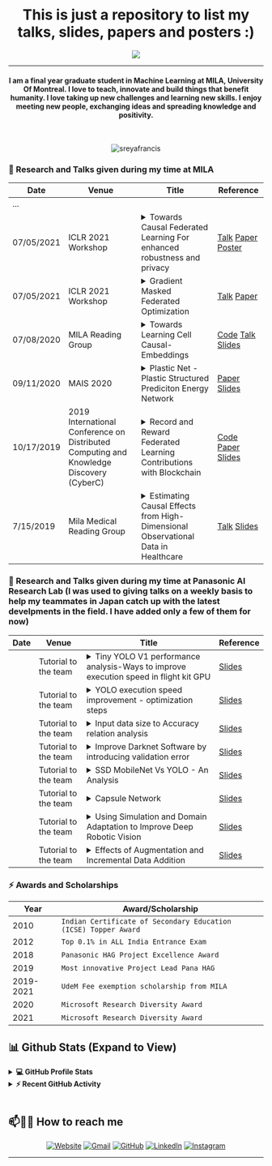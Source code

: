 


<h1 align="center"> This is just a repository to list my talks, slides, papers and posters  :) </h1>
<p align="center">
  <a href="https://github.com/DenverCoder1/readme-typing-svg"><img src="https://readme-typing-svg.herokuapp.com?lines=Federated+Learning;Causal+Machine+Learning;MedicalAI%20|%20Blockchain%20|%20NLP%20;Project%20Management;Always%20learning%20new%20things&center=true&width=500&height=50"></a>
</p>
<hr/>
<h4 align="center"> I am a final year graduate student in Machine Learning at MILA, University Of Montreal. I love to teach, innovate and build things that benefit humanity. I love taking up new challenges and learning new skills. I enjoy meeting new people, exchanging ideas and spreading knowledge and positivity.</h4>
<br>
<p align="center"> <img src="https://komarev.com/ghpvc/?username=sreyafrancis&label=Profile%20views&color=0e75b6&style=plastic" alt="sreyafrancis" /> </p>




### 📕 Research and Talks given during my time at MILA

| Date | Venue | Title | Reference |
|---|--|--|----|
| ... | | | |
|07/05/2021|ICLR 2021 Workshop|<details><summary>Towards Causal Federated Learning For enhanced robustness and privacy </summary><p>Federated Learning is an emerging privacy-preserving distributed machine learning approach to building a shared model by performing distributed training locally on participating devices (clients) and aggregating the local models into a global one. As this approach prevents data collection and aggregation, it helps in reducing associated privacy risks to a great extent. However, the data samples across all participating clients are usually not independent and identically distributed (non-iid), and Out of Distribution(OOD) generalization for the learned models can be poor. Besides this challenge, federated learning also remains vulnerable to various attacks on security wherein a few malicious participating entities work towards inserting backdoors, degrading the generated aggregated model as well as inferring the data owned by participating entities. In this paper, we propose an approach for learning invariant (causal) features common to all participating clients in a federated learning setup and analyze empirically how it enhances the Out of Distribution (OOD) accuracy as well as the privacy of the final learned model.</p></details> | [Talk](https://slideslive.com/38955533/towards-causal-federated-learning-for-enhanced-robustness-and-privacy?ref=speaker-22937-latest) [Paper](https://arxiv.org/pdf/2104.06557.pdf) [Poster](https://github.com/francissre/francissre/blob/main/MILA/WorkshopPoster%20(1).pdf)|
|07/05/2021|ICLR 2021 Workshop|<details><summary>Gradient Masked Federated Optimization</summary><p>Federated Averaging (FedAVG) has become the most popular federated learning algorithm due to its simplicity and low communication overhead. We use simple examples to show that FedAVG has the tendency to sew together the optima across the participating clients. These sewed optima exhibit poor generalization when used on a new client with new data distribution. Inspired by the invariance principles in (Arjovsky et al., 2019; Parascandolo et al., 2020), we focus on learning a model that is locally optimal across the different clients simultaneously. We propose a modification to FedAVG algorithm to include masked gradients (AND-mask from (Parascandolo et al., 2020)) across the clients and uses them to carry out an additional server model update. We show that this algorithm achieves better accuracy (out-of-distribution) than FedAVG, especially when the data is non-identically distributed across clients.</p></details> | [Talk](https://iclr.cc/virtual/2021/workshop/2148) [Paper](https://arxiv.org/pdf/2104.10322.pdf)| [Poster](https://github.com/francissre/francissre/blob/main/MILA/41_poster-converted.pdf)|
|07/08/2020| MILA Reading Group |<details><summary>Towards Learning Cell Causal-Embeddings</summary><p> We want to take advantage of the different environments (growth conditions, cell lines) present in gene expression datasets to get a better insight into the actual mechanisms that happen inside the cell. We would like to avoid relying on any explicit prior knowledge such as pathways that are always incomplete.We propose a multi-environment training procedure that aims at learning cell embeddings which are disentangled from the drug effect point of view. Our model is similar to a Conditional VAE along with an attention mechanism that can sparsely modify the prior distribution in latent space based on the environment.</p></details>|[Code](https://github.com/Bertinus/causal_cell_embedding) [Talk](https://github.com/ieee8023/medical-reading-group) [Slides](https://github.com/francissre/francissre/blob/main/MILA/CausalCEmb_Presentation.pdf) |
|09/11/2020| MAIS 2020 |<details><summary>Plastic Net - Plastic Structured Prediciton Energy Network</summary><p> No current algorithm or network can learn all the possible shapes in a scene. In this project, we take on the task of explicit representation by predicting the configuration of a graph of features with an energy network.  Using both the information encoded in the vertices and edges of the graph of simple geometric features, we find what shapes arise in a point cloud.  We've decided to work on point cloud as it the most difficult setting, and most methods in it can be generalized to one with more information.  Unlike images, semantic learning on 3D point clouds using a deep network is challenging due to the natural way data is unstructured. Hence we aim to do graph partitioning with the goal of finding the lowest cost unions, but where the result of alterations is unknown unless we compute the energy.   But also with the possibility of edge additions.  In a sense like a flow of mixed elements: if we let a node flow into a set, that element may "react" to increase or dampen the energy.   Finally, we want unsupervised learning as most use cases have no ground truth; we simply want the best solution. We hope the network architecture presented here will the reader's interest as much it did ours.</p></details>| [Paper](https://github.com/sreyafrancis/PlasticNet/blob/master/Project_Report.pdf) [Slides](https://github.com/sreyafrancis/PlasticNet/blob/master/PlasticNet_ppt.pptx) |
|10/17/2019|2019 International Conference on Distributed Computing and Knowledge Discovery (CyberC)|<details><summary>Record and Reward Federated Learning Contributions with Blockchain</summary><p>Although Federated Learning allows for participants to contribute their local data without it being revealed, it faces issues in data security and in accurately paying participants for quality data contributions. In this paper, we propose an EOS Blockchain design and workflow to establish data security, a novel validation error based metric upon which we qualify gradient uploads for payment, and implement a small example of our blockchain Federated Learning model to analyze its performance.</p></details> | [Code](https://github.com/sreyafrancis/BlockchainForFederatedLearning) [Paper](https://ieeexplore.ieee.org/abstract/document/8945913) [Slides](https://github.com/sreyafrancis/BlockchainForFederatedLearning/blob/master/IFT6055_Blockchain%2BFL/BlockchainForFederatedLearning.pdf)|
| 7/15/2019| Mila Medical Reading Group |  <details><summary> Estimating Causal Effects from High-Dimensional Observational Data in Healthcare </summary><p>Everyone wants to make better decisions. The impact of a decision on an outcome of interest is called a causal effect, and is traditionally estimated by performing randomized experiments. However, large data sources such as electronic medical records present opportunities to study causal effects of interventions that are difficult to evaluate through experiments. One example is the management of septic patients in the ICU. This typically involves performing several interventions in sequence, the choice of one depending on the outcome of others. Successfully evaluating the effect of these choices depends on strong assumptions, such as having adjusted for all confounding variables. While many argue that having high-dimensional data increases the likelihood of this assumption being true, it also introduces new challenges: the more variables we use for estimating effects, the less likely that patients who received different treatments are similar in all of them. In this talk, we will discuss causal effect estimation and treatment group overlap. We will also discuss the potential outcomes framework, classical methods for estimating causal effects, as well as new ones, tailored for working with large datasets.</p></details> | [Talk](https://github.com/ieee8023/medical-reading-group) [Slides](https://github.com/ieee8023/medical-reading-group/blob/master/slides/SreyaFrancis-CausalEffectEstimationInHealthcare.pdf) |

### 📕 Research and Talks given during my time at Panasonic AI Research Lab (I was used to giving talks on a weekly basis to help my teammates in Japan catch up with the latest develpments in the field. I have added only a few of them for now)

| Date | Venue | Title | Reference |
|---|--|--|----|
|  |Tutorial to the team|<details><summary>Tiny YOLO V1 performance analysis-Ways to improve execution speed in flight kit GPU  </summary><p>Analysis of ways to reduce execution speed of Tiny YOLO V1 in flightkit GPU with an in depth PrecisionLoss comparison of Tiny YOLO V1 32 to that of 16Bit.</p></details>|[Slides](https://github.com/francissre/francissre/blob/main/Panasonic/20171113_32Vs16Bit_PrecisionLoss_comparison.pdf) |
|  |Tutorial to the team|<details><summary>YOLO execution speed improvement - optimization steps</summary><p>YOLO execution speed improvement - optimization steps as well as issues faced  </p></details> |[Slides](https://github.com/francissre/francissre/blob/main/Panasonic/20171120_YOLOExecutionSpeedImprovement.pdf) |
|  |Tutorial to the team|<details><summary>Input data size to Accuracy relation analysis  </summary><p>  </p></details> |[Slides](https://github.com/francissre/francissre/blob/main/Panasonic/20171130_ReducedInputSize_Experiment.pdf) |
|  |Tutorial to the team|<details><summary>Improve Darknet Software by introducing validation error  </summary><p>  </p></details> |[Slides](https://github.com/francissre/francissre/blob/main/Panasonic/20171227_ValidationLoss.pdf) |
|  |Tutorial to the team|<details><summary>SSD MobileNet Vs YOLO - An Analysis </summary><p>  </p></details> |[Slides](https://github.com/francissre/francissre/blob/main/Panasonic/SSD%20with%20MobileNets.pdf) |
|  |Tutorial to the team|<details><summary>Capsule Network</summary><p>  </p></details> |[Slides](https://github.com/francissre/francissre/blob/main/Panasonic/CapsuleNetworks-converted.pdf) |
|  |Tutorial to the team|<details><summary>Using Simulation and Domain Adaptation to Improve Deep Robotic Vision</summary><p>  </p></details> |[Slides](https://github.com/francissre/francissre/blob/main/Panasonic/DeepRoboticVision.pdf) |
|  |Tutorial to the team|<details><summary>Effects of Augmentation and Incremental Data Addition</summary><p>  </p></details> |[Slides](https://github.com/francissre/francissre/blob/main/Panasonic/Increment_experiment.pdf) |

### ⚡ Awards and Scholarships

| Year | Award/Scholarship | 
|---|--|
|2010|`Indian Certificate of Secondary Education (ICSE) Topper Award`|
|2012|`Top 0.1% in ALL India Entrance Exam`|
|2018|`Panasonic HAG Project Excellence Award`|
|2019|`Most innovative Project Lead Pana HAG`|
|2019-2021|`UdeM Fee exemption scholarship from MILA`|
|2020|`Microsoft Research Diversity Award`|
|2021|`Microsoft Research Diversity Award`|


## 📊 Github Stats (Expand to View) 


<details> 
  <summary><b>💻 GitHub Profile Stats</b></summary>
  <br/>
  <p align="center"><img align="center" src="https://github-readme-stats.vercel.app/api?username=sreyafrancis&include_all_commits=true&count_private=true&show_icons=true&line_height=20&title_color=7A7ADB&icon_color=2234AE&text_color=D3D3D3&bg_color=0,000000,130F40" alt="Sreya's Github Stats"></p>
<br/>
  &nbsp;
	 <p align="center"><img src="https://github-readme-stats.vercel.app/api/top-langs?username=sreyafrancis&show_icons=true&locale=en&layout=compact&theme=algolia" alt="sreyafrancis" height="192px"/></p>
  <br/>
  <b>Note:</b> Top languages is only a metric of the languages my public code consists of and doesn't reflect experience or skill level.
  </p>
</details>


<details>
  <summary><b>⚡ Recent GitHub Activity</b></summary>
  <br/>
   <a href="https://github.com/sreyafrancis"><img alt="Sreya's Activity Graph" src="https://activity-graph.herokuapp.com/graph?username=sreyafrancis&custom_title=Sreya%20Francis's%20Contribution%20Graph&theme=react-dark" /></a>
  <br/>
	<summary><b>🔥 GitHub streak stats </b></summary>
  <br/>
	<p align="center"><img src="https://github-readme-streak-stats.herokuapp.com/?user=sreyafrancis&theme=algolia" alt="sreyafrancis"  /></p>
<br/>
</details>


	
	

<br/>

## 📫🙋‍♀️ How to reach me
<p align="center">
  <a href="https://scholar.google.com/citations?user=gMEpjJQAAAAJ&hl=en/"><img src="https://img.icons8.com/bubbles/50/000000/web.png" alt="Website"/></a>
	<a href="mailto: sreya.francis@umontreal.ca "><img src="https://img.icons8.com/bubbles/50/000000/gmail.png" alt="Gmail"/></a>
	<a href="https://github.com/sreyafrancis"><img src="https://img.icons8.com/bubbles/50/000000/github.png" alt="GitHub"/></a>
	<a href="https://sreyafrancis.github.io"><img src="https://img.icons8.com/bubbles/50/000000/linkedin.png" alt="LinkedIn"/></a>
	<a href="https://instagram.com/sreyafrancis"><img src="https://img.icons8.com/bubbles/50/000000/instagram.png" alt="Instagram"/></a>
	
	
</p>

<hr/>


